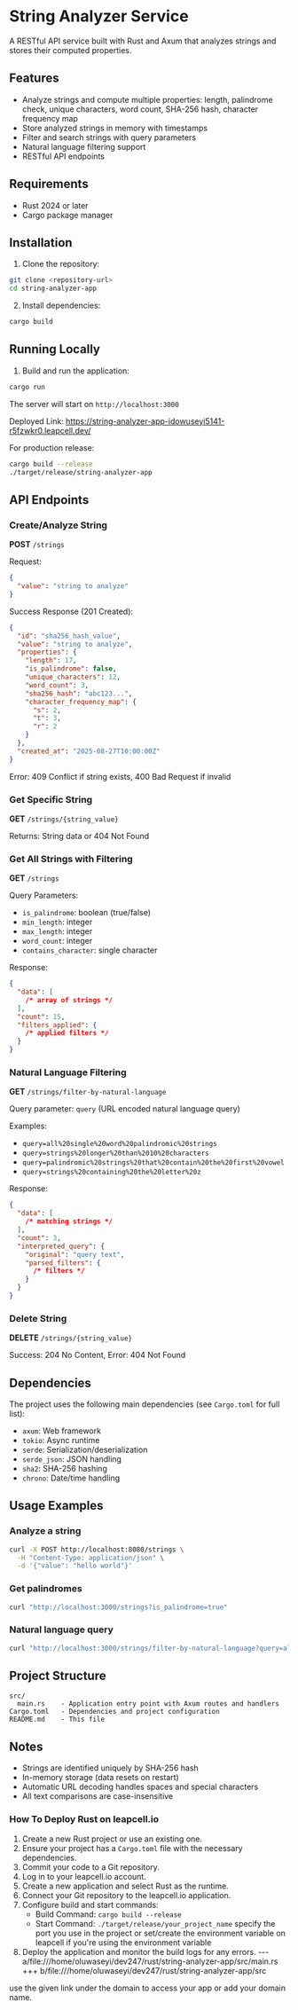 # String Analyzer Service

A RESTful API service built with Rust and Axum that analyzes strings and stores their computed properties.

## Features

- Analyze strings and compute multiple properties: length, palindrome check, unique characters, word count, SHA-256 hash, character frequency map
- Store analyzed strings in memory with timestamps
- Filter and search strings with query parameters
- Natural language filtering support
- RESTful API endpoints

## Requirements

- Rust 2024 or later
- Cargo package manager

## Installation

1. Clone the repository:

```bash
git clone <repository-url>
cd string-analyzer-app
```

2. Install dependencies:

```bash
cargo build
```

## Running Locally

1. Build and run the application:

```bash
cargo run
```

The server will start on `http://localhost:3000`

Deployed Link: https://string-analyzer-app-idowuseyi5141-r5fzwkr0.leapcell.dev/

For production release:

```bash
cargo build --release
./target/release/string-analyzer-app
```

## API Endpoints

### Create/Analyze String

**POST** `/strings`

Request:

```json
{
  "value": "string to analyze"
}
```

Success Response (201 Created):

```json
{
  "id": "sha256_hash_value",
  "value": "string to analyze",
  "properties": {
    "length": 17,
    "is_palindrome": false,
    "unique_characters": 12,
    "word_count": 3,
    "sha256_hash": "abc123...",
    "character_frequency_map": {
      "s": 2,
      "t": 3,
      "r": 2
    }
  },
  "created_at": "2025-08-27T10:00:00Z"
}
```

Error: 409 Conflict if string exists, 400 Bad Request if invalid

### Get Specific String

**GET** `/strings/{string_value}`

Returns: String data or 404 Not Found

### Get All Strings with Filtering

**GET** `/strings`

Query Parameters:

- `is_palindrome`: boolean (true/false)
- `min_length`: integer
- `max_length`: integer
- `word_count`: integer
- `contains_character`: single character

Response:

```json
{
  "data": [
    /* array of strings */
  ],
  "count": 15,
  "filters_applied": {
    /* applied filters */
  }
}
```

### Natural Language Filtering

**GET** `/strings/filter-by-natural-language`

Query parameter: `query` (URL encoded natural language query)

Examples:

- `query=all%20single%20word%20palindromic%20strings`
- `query=strings%20longer%20than%2010%20characters`
- `query=palindromic%20strings%20that%20contain%20the%20first%20vowel`
- `query=strings%20containing%20the%20letter%20z`

Response:

```json
{
  "data": [
    /* matching strings */
  ],
  "count": 3,
  "interpreted_query": {
    "original": "query text",
    "parsed_filters": {
      /* filters */
    }
  }
}
```

### Delete String

**DELETE** `/strings/{string_value}`

Success: 204 No Content, Error: 404 Not Found

## Dependencies

The project uses the following main dependencies (see `Cargo.toml` for full list):

- `axum`: Web framework
- `tokio`: Async runtime
- `serde`: Serialization/deserialization
- `serde_json`: JSON handling
- `sha2`: SHA-256 hashing
- `chrono`: Date/time handling

## Usage Examples

### Analyze a string

```bash
curl -X POST http://localhost:8080/strings \
  -H "Content-Type: application/json" \
  -d '{"value": "hello world"}'
```

### Get palindromes

```bash
curl "http://localhost:3000/strings?is_palindrome=true"
```

### Natural language query

```bash
curl "http://localhost:3000/strings/filter-by-natural-language?query=all%20single%20word%20palindromic%20strings"
```

## Project Structure

```
src/
  main.rs    - Application entry point with Axum routes and handlers
Cargo.toml   - Dependencies and project configuration
README.md    - This file
```

## Notes

- Strings are identified uniquely by SHA-256 hash
- In-memory storage (data resets on restart)
- Automatic URL decoding handles spaces and special characters
- All text comparisons are case-insensitive

### How To Deploy Rust on leapcell.io

1. Create a new Rust project or use an existing one.
2. Ensure your project has a `Cargo.toml` file with the necessary dependencies.
3. Commit your code to a Git repository.
4. Log in to your leapcell.io account.
5. Create a new application and select Rust as the runtime.
6. Connect your Git repository to the leapcell.io application.
7. Configure build and start commands:
   - Build Command: `cargo build --release`
   - Start Command: `./target/release/your_project_name`
     specify the port you use in the project or set/create the environment variable on leapcell if you're using the environment variable
8. Deploy the application and monitor the build logs for any errors.
   --- a/file:///home/oluwaseyi/dev247/rust/string-analyzer-app/src/main.rs
   +++ b/file:///home/oluwaseyi/dev247/rust/string-analyzer-app/src

use the given link under the domain to access your app or add your domain name.
